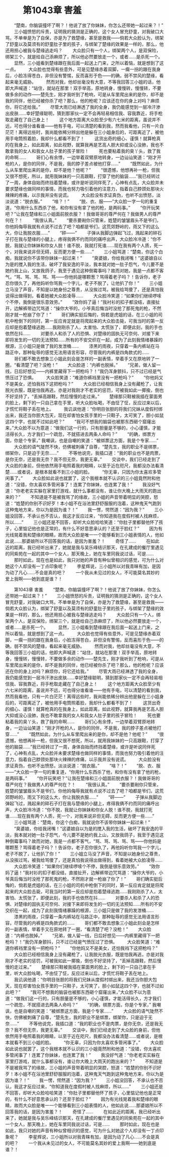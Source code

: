 # 　　第1043章 害羞
　　“楚南，你脑袋撞坏了啊？！他说了放了你妹妹，你怎么还带她一起过来？！”
　　三小姐愤怒的斥责，证明我的猜测是正确的，这个女人冒充舒童，对我破口大骂，不单单是为了自保，亦是为了救楚缘，甚至是救我——倘若大众脸认为，绑架了舒童以及莫须有的舒童肚子里的孩子，与绑架了楚缘的效果是一样的，那么，他还用担心被我与楚缘逃走吗？
　　大众脸只有一个人，绑架两个人，是双保险，绑架三个，就是给自己添麻烦了，所以他必然要放走一个，或者……是杀死一个。
　　显然，三小姐看到楚缘跟在我后面一起送上门来，之所以着恼，就是想到了这一点。
　　大众脸也觉得有些意外，可是见楚缘赤着双脚，一瘸一拐的跟在我身后，小脸冻得苍白，非但没有警惕，反而喜形于色——的确，弱不禁风的楚缘，看起来毫无威胁。
　　然而对我，他却丝毫没有大意，不等我回答三小姐的话，他即大声喊道：“站住，就站在那里！双手举高，原地转身，慢慢转，慢慢转，不要做多余的动作——楚先生，刚才我听到了枪响，可是从车里爬出来的是你，却不是我的同伴，他已经被你杀了吧？那么，他的枪呢？应该还在你的身上对吗？麻烦你，将它还给我。”
　　尽管大雨已经淋透了我的全身，我仍能感觉到一层冷汗渗出皮肤……幸好楚缘聪明，猜到那家伙一定不会再轻易相信我、容我靠近，将手枪取走藏在了自己身上！
　　这个地方距离大众脸至少有六七米的距离，虽说并不远，可也得分谁看谁——他有手电，可以清楚的看到我，然而我看他，只有一片白茫茫！离得远些时，我尚能依稀分辨出他是躲在三小姐身后的，可距离近了，被他用手电筒照着脸，我却什么都看不到了！
　　这货出奇的细心、谨慎！就算枪真的在我身上，如此距离，如此视野，就算我再是艺高人胆大抑或没心没肺，我也不敢拿我的女人和我女人肚子里的孩子冒险！
　　死也要粘着我的臭丫头，救了我的命啊……
　　哥们心有余悸，一边举着双臂原地转身，一边讪讪笑道：“刚才开枪的人，是你的同伴，不是我，我的脖子差点被他打穿……”
　　“既然如此，为什么从车里爬出来的是你，却不是他？他呢？”
　　“很遗憾，他想再补一枪，但我又很不想死，所以，就用我妹妹的一只高跟鞋，打穿了他的脑袋……”我已经转过了一周，身体自始而终挡着楚缘，或许是听说同伴死了，心神有点乱，大众脸并未要求楚缘也做同样的事情，而我也努力吸引着他的注意力，指着自己脖颈处那块火辣辣的疼痛，以示我并没有说谎。
　　大众脸没有求证真伪，也听不出愤怒，淡淡说道：“脱衣服。”
　　“啥？！”
　　“脱、衣、服——”大众脸一字一句的重复道，“你用什么东西杀了他，和你有没有拿了他的枪，是两码事。”
　　“你开玩笑吧？”让我在楚缘和三小姐面前脱衣服？！我做哥哥的尊严何在？我做男人的尊严何在？！
　　“我很认真。”
　　“要杀要剐你只管来，姓楚的皱皱眉头不是爷们，你他妈侮辱我就有点说不过去了吧？咱都是爷们，这荒郊野岭的，雨又下的这么大，你让我脱衣服……”
　　“砰——”
　　子弹从我脚边弹起飞过，溅起来的碎石子打在我与楚缘的小腿上，疼得我俩不约而同的痛呼出声，大众脸冷冷道：“你不脱，我就让你妹妹和你女人脱！谁不脱，我就打死谁……现在我有两个人质，死一个，对我来说非但无碍，反而更方便一些……”
　　三小姐骂道：“楚南，你这个白痴，我就说你不该带你妹妹一起过来！”
　　“臭婆娘，你给我闭嘴！”这婆娘自以为是的搅入我的生活，破坏了我安逸的平淡，我本就对她一肚子怨气，今儿要不是她约我上山，又放我鸽子，我至于遇见这种倒霉事吗？故而对她，我是一点都不客气，“骂、骂、骂、骂、骂——你他妈是哪颗葱？骂得着老子吗？！告诉你，老子忍你很久了，再他妈听你骂我一个字儿，老子不脱了，让他扒了你！”
　　三小姐立马没了声音，不知是以她身份之尊贵，从没挨过骂，被我给骂傻了，还是真怕我说得出做得到，看着她被大众脸凌辱……
　　大众脸冷笑道：“如果你们继续啰嗦个不停，我倒是很乐意效劳。”
　　“效你妈了逼！”我衬衫的扣子都没结，直接扯开，边解裤带边咒骂道：“操你大爷的，小爷真后悔当时没抢了那死鬼的枪，不然刚才就一枪崩了你了！”
　　哥们确实挺后悔的，倘若是虎姐的话，在三小姐的司机中枪倒下的同时，第一反应肯定就是将爬起来的大众脸击毙，可我当时的第一反应却是抱着楚缘逃跑……我刚刚杀了人，太害怕、太慌张了，即便此刻，我的手也依然在抖……
　　对要杀人和杀了人的恐惧、对楚缘的固执无可奈何、对接下来即将发生的一切的无法预知……所有的不安交织在一起，成为了此刻我情绪暴躁的根源，三小姐只是做了我的发泄桶……
　　漆黑的雨夜，只穿着一条内裤站在马路正中，那种耻辱的感觉无法用语言形容，尽管我的内裤是四角款式的……
　　哥们都不敢去想象三小姐此刻会是怎样的一副表情，举着手又在原地转了一圈，“看清楚了吧？没枪！”
　　大众脸道：“内裤也脱掉。”
　　“兄弟，做人留一线，日后好想见——内裤里藏得下一把枪吗？！”我仍浑身颤抖，只不过已经是气愤压过了恐惧。
　　大众脸笑道：“难道你裤裆里没有一把枪吗？”
　　“你他妈又不是美女，还怕我裆下这把枪吗？”
　　大众脸已经相信我身上没有藏枪了，让我脱光衣服，既是怕我再逃，亦是对我刚才不老实的惩罚，可被我如此一揶揄，倒也不好坚持了，“丢掉高跟鞋，然后慢慢的走过来。”
　　楚缘那只鞋被我插在蒙面男的脸上，剩下的一只自己拿在手里，听大众脸吆喝，不由怔了怔，反应过来以后，才慌忙将鞋子丢在地上。
　　我讥讽他道：“你明目张胆的将我们兄妹从度假村绑出来，我还当你胆大包天，现在却害怕女孩手里的一只鞋子，太可笑了，胆小如鼠这四个字，也就不过如此吧？”
　　“我可不想我的脑袋也被那东西砸个窟窿出来，”大众脸不以为意道：“做我们这一行的，只有胆量是不够的，小心谨慎，才能活得长久，方才我们一个疏忽，不就搭进去两条人命吗？”
　　“的确，绑票方面，你是个专家，” 我嘲讽，也是自嘲的笑道：“被绑票这方面，我是个专家……”
　　大众脸的语气陡然不快，仿佛被刺痛了自尊，“楚先生，我的职业不是绑票，绑架你，只是迫于无奈……”
　　不等他说完，我插口道：“我的职业也不是肉票，是你无奈，还是我无奈？我不但无奈，我更无辜。”
　　交谈中，我们已经走到了大众脸的身前，但他依然用手电照着我的眼睛，以至于近在咫尺，我都没办法看清楚……或者说，是根本就看不到三小姐的脸。
　　“你无辜，只因为你太喜欢多管闲事了。”
　　大众脸如此说也就罢了，这个我根本就不认识的三小姐竟然附和他道：“没错，你太喜欢多管闲事了！连累了你妹妹，也连累了我！”
　　我没好气道：“你老老实实躲在家里打游戏，就什么事都没有，谁让你大晚上大雨天的跑出来的？”
　　不知道是不是被我骂了的缘故，三小姐的声音带着明显的哭腔，怒道：“姓楚的你别不识好歹！本小姐不在浴池里舒舒服服的泡着，这种鬼天气跑到这种鬼地方来，你以为是因为谁？！”
　　我一愣，愕然道：“因为我？”
　　三小姐没回答，不承认也不否认，我这才反应过来，“你知道我在度假村被人找麻烦，所以……”
　　三小姐还是不回答，却听大众脸哈哈笑道：“你肚子里都替他怀了孩子，心里惦记他也是正常的，有什么不好意思承认的？还至于脸红？”
　　因为有光线晃着我和楚缘的眼睛，故而大众脸是唯一一个能够看到三小姐表情的人，他如此说……那婆娘所以不回答我的话，是因为害羞？！
　　奇怪了……
　　在如此近的距离，我已经听出来了，她就是我与吴乐峰结识那天，在孔建成的餐厅里遇见的同紫苑在一起的其中一个女人，那天晚上，她在车里同我说过话，可是……
　　那时如此，现在也是如此，我只对她的声音有种似曾相识的感觉，可为什么对她这个人却没有一丁点印象呢？
　　李星辉说，三小姐所以对我青睐有加，是因为动了凡心……不会是真的吧？
　　一个我从未见过的女人，不可能莫名其妙的爱上我啊——她到底是谁？！

　　第1043章 害羞
　　“楚南，你脑袋撞坏了啊？！他说了放了你妹妹，你怎么还带她一起过来？！”
　　三小姐愤怒的斥责，证明我的猜测是正确的，这个女人冒充舒童，对我破口大骂，不单单是为了自保，亦是为了救楚缘，甚至是救我——倘若大众脸认为，绑架了舒童以及莫须有的舒童肚子里的孩子，与绑架了楚缘的效果是一样的，那么，他还用担心被我与楚缘逃走吗？
　　大众脸只有一个人，绑架两个人，是双保险，绑架三个，就是给自己添麻烦了，所以他必然要放走一个，或者……是杀死一个。
　　显然，三小姐看到楚缘跟在我后面一起送上门来，之所以着恼，就是想到了这一点。
　　大众脸也觉得有些意外，可是见楚缘赤着双脚，一瘸一拐的跟在我身后，小脸冻得苍白，非但没有警惕，反而喜形于色——的确，弱不禁风的楚缘，看起来毫无威胁。
　　然而对我，他却丝毫没有大意，不等我回答三小姐的话，他即大声喊道：“站住，就站在那里！双手举高，原地转身，慢慢转，慢慢转，不要做多余的动作——楚先生，刚才我听到了枪响，可是从车里爬出来的是你，却不是我的同伴，他已经被你杀了吧？那么，他的枪呢？应该还在你的身上对吗？麻烦你，将它还给我。”
　　尽管大雨已经淋透了我的全身，我仍能感觉到一层冷汗渗出皮肤……幸好楚缘聪明，猜到那家伙一定不会再轻易相信我、容我靠近，将手枪取走藏在了自己身上！
　　这个地方距离大众脸至少有六七米的距离，虽说并不远，可也得分谁看谁——他有手电，可以清楚的看到我，然而我看他，只有一片白茫茫！离得远些时，我尚能依稀分辨出他是躲在三小姐身后的，可距离近了，被他用手电筒照着脸，我却什么都看不到了！
　　这货出奇的细心、谨慎！就算枪真的在我身上，如此距离，如此视野，就算我再是艺高人胆大抑或没心没肺，我也不敢拿我的女人和我女人肚子里的孩子冒险！
　　死也要粘着我的臭丫头，救了我的命啊……
　　哥们心有余悸，一边举着双臂原地转身，一边讪讪笑道：“刚才开枪的人，是你的同伴，不是我，我的脖子差点被他打穿……”
　　“既然如此，为什么从车里爬出来的是你，却不是他？他呢？”
　　“很遗憾，他想再补一枪，但我又很不想死，所以，就用我妹妹的一只高跟鞋，打穿了他的脑袋……”我已经转过了一周，身体自始而终挡着楚缘，或许是听说同伴死了，心神有点乱，大众脸并未要求楚缘也做同样的事情，而我也努力吸引着他的注意力，指着自己脖颈处那块火辣辣的疼痛，以示我并没有说谎。
　　大众脸没有求证真伪，也听不出愤怒，淡淡说道：“脱衣服。”
　　“啥？！”
　　“脱、衣、服——”大众脸一字一句的重复道，“你用什么东西杀了他，和你有没有拿了他的枪，是两码事。”
　　“你开玩笑吧？”让我在楚缘和三小姐面前脱衣服？！我做哥哥的尊严何在？我做男人的尊严何在？！
　　“我很认真。”
　　“要杀要剐你只管来，姓楚的皱皱眉头不是爷们，你他妈侮辱我就有点说不过去了吧？咱都是爷们，这荒郊野岭的，雨又下的这么大，你让我脱衣服……”
　　“砰——”
　　子弹从我脚边弹起飞过，溅起来的碎石子打在我与楚缘的小腿上，疼得我俩不约而同的痛呼出声，大众脸冷冷道：“你不脱，我就让你妹妹和你女人脱！谁不脱，我就打死谁……现在我有两个人质，死一个，对我来说非但无碍，反而更方便一些……”
　　三小姐骂道：“楚南，你这个白痴，我就说你不该带你妹妹一起过来！”
　　“臭婆娘，你给我闭嘴！”这婆娘自以为是的搅入我的生活，破坏了我安逸的平淡，我本就对她一肚子怨气，今儿要不是她约我上山，又放我鸽子，我至于遇见这种倒霉事吗？故而对她，我是一点都不客气，“骂、骂、骂、骂、骂——你他妈是哪颗葱？骂得着老子吗？！告诉你，老子忍你很久了，再他妈听你骂我一个字儿，老子不脱了，让他扒了你！”
　　三小姐立马没了声音，不知是以她身份之尊贵，从没挨过骂，被我给骂傻了，还是真怕我说得出做得到，看着她被大众脸凌辱……
　　大众脸冷笑道：“如果你们继续啰嗦个不停，我倒是很乐意效劳。”
　　“效你妈了逼！”我衬衫的扣子都没结，直接扯开，边解裤带边咒骂道：“操你大爷的，小爷真后悔当时没抢了那死鬼的枪，不然刚才就一枪崩了你了！”
　　哥们确实挺后悔的，倘若是虎姐的话，在三小姐的司机中枪倒下的同时，第一反应肯定就是将爬起来的大众脸击毙，可我当时的第一反应却是抱着楚缘逃跑……我刚刚杀了人，太害怕、太慌张了，即便此刻，我的手也依然在抖……
　　对要杀人和杀了人的恐惧、对楚缘的固执无可奈何、对接下来即将发生的一切的无法预知……所有的不安交织在一起，成为了此刻我情绪暴躁的根源，三小姐只是做了我的发泄桶……
　　漆黑的雨夜，只穿着一条内裤站在马路正中，那种耻辱的感觉无法用语言形容，尽管我的内裤是四角款式的……
　　哥们都不敢去想象三小姐此刻会是怎样的一副表情，举着手又在原地转了一圈，“看清楚了吧？没枪！”
　　大众脸道：“内裤也脱掉。”
　　“兄弟，做人留一线，日后好想见——内裤里藏得下一把枪吗？！”我仍浑身颤抖，只不过已经是气愤压过了恐惧。
　　大众脸笑道：“难道你裤裆里没有一把枪吗？”
　　“你他妈又不是美女，还怕我裆下这把枪吗？”
　　大众脸已经相信我身上没有藏枪了，让我脱光衣服，既是怕我再逃，亦是对我刚才不老实的惩罚，可被我如此一揶揄，倒也不好坚持了，“丢掉高跟鞋，然后慢慢的走过来。”
　　楚缘那只鞋被我插在蒙面男的脸上，剩下的一只自己拿在手里，听大众脸吆喝，不由怔了怔，反应过来以后，才慌忙将鞋子丢在地上。
　　我讥讽他道：“你明目张胆的将我们兄妹从度假村绑出来，我还当你胆大包天，现在却害怕女孩手里的一只鞋子，太可笑了，胆小如鼠这四个字，也就不过如此吧？”
　　“我可不想我的脑袋也被那东西砸个窟窿出来，”大众脸不以为意道：“做我们这一行的，只有胆量是不够的，小心谨慎，才能活得长久，方才我们一个疏忽，不就搭进去两条人命吗？”
　　“的确，绑票方面，你是个专家，” 我嘲讽，也是自嘲的笑道：“被绑票这方面，我是个专家……”
　　大众脸的语气陡然不快，仿佛被刺痛了自尊，“楚先生，我的职业不是绑票，绑架你，只是迫于无奈……”
　　不等他说完，我插口道：“我的职业也不是肉票，是你无奈，还是我无奈？我不但无奈，我更无辜。”
　　交谈中，我们已经走到了大众脸的身前，但他依然用手电照着我的眼睛，以至于近在咫尺，我都没办法看清楚……或者说，是根本就看不到三小姐的脸。
　　“你无辜，只因为你太喜欢多管闲事了。”
　　大众脸如此说也就罢了，这个我根本就不认识的三小姐竟然附和他道：“没错，你太喜欢多管闲事了！连累了你妹妹，也连累了我！”
　　我没好气道：“你老老实实躲在家里打游戏，就什么事都没有，谁让你大晚上大雨天的跑出来的？”
　　不知道是不是被我骂了的缘故，三小姐的声音带着明显的哭腔，怒道：“姓楚的你别不识好歹！本小姐不在浴池里舒舒服服的泡着，这种鬼天气跑到这种鬼地方来，你以为是因为谁？！”
　　我一愣，愕然道：“因为我？”
　　三小姐没回答，不承认也不否认，我这才反应过来，“你知道我在度假村被人找麻烦，所以……”
　　三小姐还是不回答，却听大众脸哈哈笑道：“你肚子里都替他怀了孩子，心里惦记他也是正常的，有什么不好意思承认的？还至于脸红？”
　　因为有光线晃着我和楚缘的眼睛，故而大众脸是唯一一个能够看到三小姐表情的人，他如此说……那婆娘所以不回答我的话，是因为害羞？！
　　奇怪了……
　　在如此近的距离，我已经听出来了，她就是我与吴乐峰结识那天，在孔建成的餐厅里遇见的同紫苑在一起的其中一个女人，那天晚上，她在车里同我说过话，可是……
　　那时如此，现在也是如此，我只对她的声音有种似曾相识的感觉，可为什么对她这个人却没有一丁点印象呢？
　　李星辉说，三小姐所以对我青睐有加，是因为动了凡心……不会是真的吧？
　　一个我从未见过的女人，不可能莫名其妙的爱上我啊——她到底是谁？！
